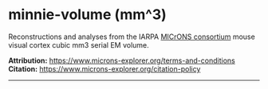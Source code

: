 # minnie-volume (mm^3)
Reconstructions and analyses from the IARPA [MICrONS consortium](https://www.iarpa.gov/research-programs/microns) mouse visual cortex cubic mm3 serial EM volume.

**Attribution:** https://www.microns-explorer.org/terms-and-conditions<br>
**Citation:** https://www.microns-explorer.org/citation-policy<br>

***
